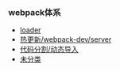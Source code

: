 
### webpack体系
* [loader](./webpack-loader.md)
* [热更新/webpack-dev/server](https://luckyxutao.github.io/2020/05/23/webpack-hmr/)
* [代码分割/动态导入](https://luckyxutao.github.io/2020/04/30/webpack%E5%BC%82%E6%AD%A5%E4%BB%A3%E7%A0%81%E5%88%86%E5%89%B2%E5%8E%9F%E7%90%86/)
* [未分类](./webpack-common.md)